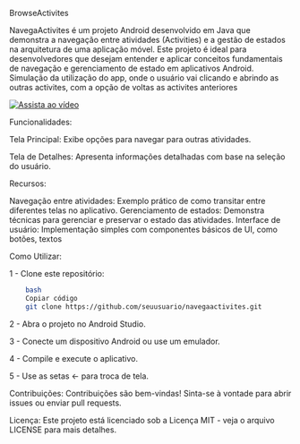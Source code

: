 BrowseActivites

NavegaActivites é um projeto Android desenvolvido em Java que demonstra a navegação entre atividades (Activities) e a gestão de estados na arquitetura de uma aplicação móvel. Este projeto é ideal para desenvolvedores que desejam entender e aplicar conceitos fundamentais de navegação e gerenciamento de estado em aplicativos Android.
Simulação da utilização do app, onde o usuário vai clicando e abrindo as outras activites, com a opção de voltas as activites anteriores

[![Assista ao vídeo](https://img.shields.io/badge/YouTube-%23FF0000.svg?style=for-the-badge&logo=YouTube&logoColor=white)](https://youtu.be/HW5EWImQrBI)


Funcionalidades:

Tela Principal: 
Exibe opções para navegar para outras atividades.

Tela de Detalhes: 
Apresenta informações detalhadas com base na seleção do usuário.

Recursos:

Navegação entre atividades: Exemplo prático de como transitar entre diferentes telas no aplicativo.
Gerenciamento de estados: Demonstra técnicas para gerenciar e preservar o estado das atividades.
Interface de usuário: Implementação simples com componentes básicos de UI, como botões, textos

Como Utilizar:

   

1 - Clone este repositório: 

```sh
    bash
    Copiar código
    git clone https://github.com/seuusuario/navegaactivites.git
 ```

2 - Abra o projeto no Android Studio.

3 - Conecte um dispositivo Android ou use um emulador.

4 - Compile e execute o aplicativo.

5 - Use as setas <- para troca de tela.

Contribuições: Contribuições são bem-vindas! Sinta-se à vontade para abrir issues ou enviar pull requests.

Licença: Este projeto está licenciado sob a Licença MIT - veja o arquivo LICENSE para mais detalhes.
